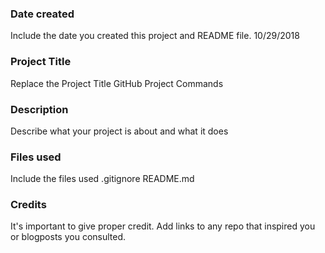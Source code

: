 ### Date created
Include the date you created this project and README file.
10/29/2018

### Project Title
Replace the Project Title
GitHub Project Commands

### Description
Describe what your project is about and what it does


### Files used
Include the files used
.gitignore
README.md

### Credits
It's important to give proper credit. Add links to any repo that inspired you or blogposts you consulted.
